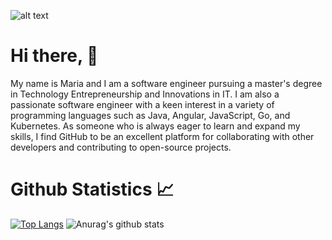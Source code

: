![alt text](https://cdn.shopify.com/s/files/1/0306/6419/6141/articles/coding_languages_1200x.png?v=1619126283)

# Hi there, :wave:
My name is Maria and I am a software engineer pursuing a master's degree in Technology Entrepreneurship and Innovations in IT. I am also a passionate software engineer with a keen interest in a variety of programming languages such as Java, Angular, JavaScript, Go, and Kubernetes. As someone who is always eager to learn and expand my skills, I find GitHub to be an excellent platform for collaborating with other developers and contributing to open-source projects.

# Github Statistics :chart_with_upwards_trend:
[![Top Langs](https://github-readme-stats.vercel.app/api/top-langs/?username=mtashkova&layout=compact&theme=nightowl)](https://github.com/anuraghazra/github-readme-stats)
![Anurag's github stats](https://github-readme-stats.vercel.app/api?username=mtashkova&show_icons=true&theme=nightowl)
